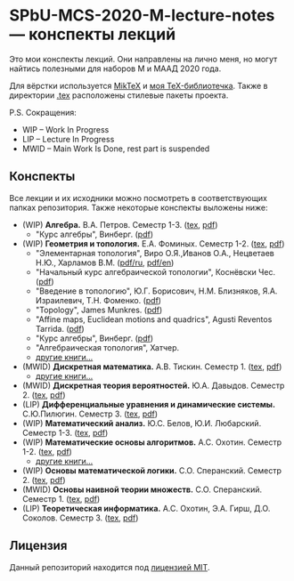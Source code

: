 # SPbU-MCS-2020-M-lecture-notes &mdash; конспекты лекций
Это мои конспекты лекций. Они направлены на лично меня, но могут найтись полезными для наборов М и МААД 2020 года.

Для вёрстки используется [MikTeX](https://miktex.org/) и [моя TeX-библиотечка](https://github.com/lounres/TeX-libs). Также в директории [.tex](.tex) расположены стилевые пакеты проекта.

P.S. Сокращения:
- WIP &ndash; Work In Progress
- LIP &ndash; Lecture In Progress
- MWID &ndash; Main Work Is Done, rest part is suspended

## Конспекты

Все лекции и их исходники можно посмотреть в соответствующих папках репозитория. Также некоторые конспекты выложены ниже:

- (WIP) **Алгебра.** В.А. Петров. Семестр 1-3. ([tex](Алгебра/Algebra.tex), [pdf](Алгебра/Algebra.pdf))
    - "Курс алгебры", Винберг. ([pdf](Алгебра/книги/Курс%20алгебры.%20Винберг.pdf))
- (WIP) **Геометрия и топология.** Е.А. Фоминых. Семестр 1-2. ([tex](ГиТ/GaT.tex), [pdf](ГиТ/GaT.pdf))
    - "Элементарная топология", Виро О.Я.,Иванов О.А., Нецветаев Н.Ю., Харламов В.М. ([pdf/ru](ГиТ/книги/Элементарная%20топология.%20Виро,%20Иванов,%20Нецветаев,%20Харламов.pdf), [pdf/en](ГиТ/книги/Elementary%20Topology%20Problem%20Textbook.%20Viro,%20Ivanov,%20Netsvetaev,%20Kharlamov.pdf))
    - "Начальный курс алгебраической топологии", Коснёвски Чес. ([pdf](ГиТ/книги/Начальный%20курс%20Алгебраической%20Топологии.%20Коснёвски.pdf))
    - "Введение в топологию", Ю.Г. Борисович, Н.М. Близняков, Я.А. Израилевич, Т.Н. Фоменко. ([pdf](ГиТ/книги/Введение%20в%20топологию.%20Борисович,%20Близняков,%20Израилевич,%20Фоменко.pdf))
    - "Topology", James Munkres. ([pdf](ГиТ/книги/Topology.%20Munkres.pdf))
    - "Affine maps, Euclidean motions and quadrics", Agusti Reventos Tarrida. ([pdf](ГиТ/книги/Affine%20Maps,%20Euclid%20Motions%20and%20Quadrics.%20Tarrida.pdf))
    - "Курс алгебры", Винберг. ([pdf](ГиТ/книги/Курс%20алгебры.%20Винберг.pdf))
    - "Алгебраическая топология", Хатчер.
    - [другие книги...](ГиТ/книги/)
- (MWID) **Дискретная математика.** А.В. Тискин. Семестр 1. ([tex](ДисМат/DM.tex), [pdf](ДисМат/DM.pdf))
    - [другие книги...](ДисМат/книги/)
- (MWID) **Дискретная теория вероятностей.** Ю.А. Давыдов. Семестр 2. ([tex](ДТВ/DPT.tex), [pdf](ДТВ/DPT.pdf))
- (LIP) **Дифференциальные уравнения и динамические системы.** С.Ю.Пилюгин. Семестр 3. ([tex](ДУиДС/DEaDS.tex), [pdf](ДУиДС/DEaDS.pdf))
- (WIP) **Математический анализ.** Ю.С. Белов, Ю.И. Любарский. Семестр 1-3. ([tex](МатАн/MA.tex), [pdf](МатАн/MA.pdf))
- (WIP) **Математические основы алгоритмов.** А.С. Охотин. Семестр 1-2. ([tex](МатАлг/MAlg.tex), [pdf](МатАлг/MAlg.pdf))
    - [другие книги...](МатАлг/книги/)
- (WIP) **Основы математической логики.** С.О. Сперанский. Семестр 2. ([tex](ОМЛ/ML.tex), [pdf](ОМЛ/ML.pdf))
- (MWID) **Основы наивной теории множеств.** С.О. Сперанский. Семестр 1. ([tex](НТМ/ST.tex), [pdf](НТМ/ST.pdf))
- (LIP) **Теоретическая информатика.** А.С. Охотин, Э.А. Гирш, Д.О. Соколов. Семестр 3. ([tex](ТИ/TI.tex), [pdf](ТИ/TI.pdf))

## Лицензия

Данный репозиторий находится под [лицензией MIT](LICENSE).